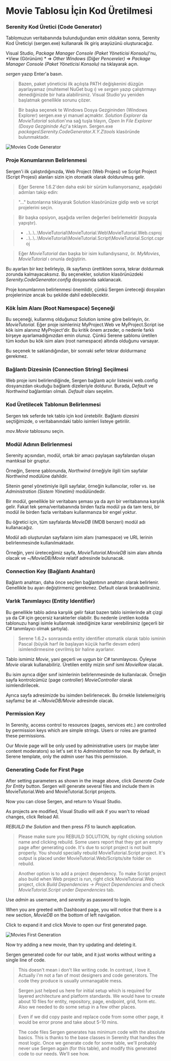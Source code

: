 
# Movie Tablosu İçin Kod Üretilmesi

### Serenity Kod Üretici (Code Generator)

Tablomuzun veritabanında bulunduğundan emin olduktan sonra, Serenity Kod Üreticiyi (sergen.exe) kullanarak ilk giriş arayüzünü oluşturacağız.

Visual Studio, *Package Manager Console (Paket Yöneticisi Konsolu)*'nu, *View (Görünüm) * => *Other Windows (Diğer Pencereler)* => *Package Manager Console (Paket Yöneticisi Konsolu)* na tıklayarak açın.

*sergen* yazıp Enter'a basın.

> Bazen, paket yöneticisi ilk açılışta PATH değişkenini düzgün ayarlayamaz (muhtemel NuGet bug ı) ve *sergen* yazıp çalıştırmayı denediğinizde bir hata alabilirsiniz. Visual Studio'yu yeniden başlatmak genellikle sorunu çözer. 

> Bir başka seçenek te Windows Dosya Gezgininden (Windows Explorer) sergen.exe yi manuel açmaktır. *Solution Explorer* da *MovieTutorial* solution'ına sağ tuşla tılayın, *Open In File Explorer (Dosya Gezgininde Aç)*'a tıklayın. Sergen.exe
*packages\Serenity.CodeGenerator.X.Y.Z\tools* klasöründe bulunmaktadır.

![Movies Code Generator](img/movies_code_generator.png)


### Proje Konumlarının Belirlenmesi

Sergen'i ilk çalıştırdığınızda, Web Project (Web Projesi) ve Script Project (Script Projesi) alanları sizin için otomatik olarak doldurulmuş gelir. 

> Eğer Serene 1.6.2'den daha eski bir sürüm kullanıyorsanız, aşağıdaki adımları takip edin:

> "..." butonlarına tıklayarak Solution klasörünüze gidip web ve script projelerini seçin.

> Bir başka opsiyon, aşağıda verilen değerleri belirlemektir (kopyala yapıştır).

> * ..\\..\\..\\MovieTutorial\\MovieTutorial.Web\\MovieTutorial.Web.csproj
> * ..\\..\\..\\MovieTutorial\\MovieTutorial.Script\\MovieTutorial.Script.csproj
 
> Eğer *MovieTutorial* dan başka bir isim kullandıysanız, ör. *MyMovies*, *MovieTutorial* ı onunla değiştirin.

Bu ayarları bir kez belirleyip, ilk sayfanızı ürettikten sonra, tekrar doldurmak zorunda kalmayacaksınız. Bu seçenekler, solution klasörünüzdeki *Serenity.CodeGenerator.config* dosyasında saklanacak.

Proje konumlarının belirlenmesi önemlidir, çünkü Sergen üreteceği dosyaları projelerinize ancak bu şekilde dahil edebilecektir.

### Kök İsim Alanı (Root Namespace) Seçeneği

Bu seçeneği, kullanmış olduğunuz Solution ismine göre belirleyin, ör. *MovieTutorial*. Eğer proje isimleriniz MyProject.Web ve MyProject.Script ise kök isim alanınız MyProject'dir. Bu kritik önem arzeder, o nedenle farklı birşeye ayarlamadığınızdan emin olunuz. Çünkü Serene şablonu üretilen tüm kodun bu kök isim alanı (root namespace) altında olduğunu varsayar.

Bu seçenek te saklandığından, bir sonraki sefer tekrar doldurmanız gerekmez.


### Bağlantı Dizesinin (Connection String) Seçilmesi

Web proje ismi belirlendiğinde, Sergen bağlantı açılır listesini web.config dosyanızdan okuduğu bağlantı dizeleriyle doldurur. Burada, *Default* ve *Northwind* bağlantıları olmalı. *Default* olanı seçelim.


### Kod Üretilecek Tablonun Belirlenmesi

Sergen tek seferde tek tablo için kod üretebilir. Bağlantı dizesini seçtiğimizde,  o veritabanındaki tablo isimleri listeye getirilir.

*mov.Movie* tablosunu seçin.

### Modül Adının Belirlenmesi

Serenity açısından, modül, ortak bir amacı paylaşan sayfalardan oluşan mantıksal bir gruptur. 

Örneğin, Serene şablonunda, *Northwind* örneğiyle ilgili tüm sayfalar *Northwind* modülüne dahildir. 

Sitenin genel yönetimiyle ilgili sayfalar, örneğin kullanıcılar, roller vs. ise *Administration (Sistem Yönetimi)* modülündedir. 

Bir modül, genellikle bir veritabanı şeması ya da ayrı bir veritabanına karşılık gelir. Fakat tek şema/veritabanında birden fazla modül ya da tam tersi, bir modül ile birden fazla veritabanı kullanmanıza bir engel yoktur.

Bu öğretici için, tüm sayfalarda *MovieDB* (IMDB benzeri) modül adı kullanacağız.

Modül adı oluşturulan sayfaların isim alanı (namespace) ve URL lerinin belirlenmesinde kullanılmaktadır.

Örneğin, yeni üreteceğimiz sayfa, *MovieTutorial.MovieDB* isim alanı altında olacak ve *~/MovieDB/Movie* relatif adresinde bulunacak.


### Connection Key (Bağlantı Anahtarı)

Bağlantı anahtarı, daha önce seçilen bağlantının anahtarı olarak belirlenir. Genellikle bu ayarı değiştirmeniz gerekmez. Default olarak bırakabilirsiniz.


### Varlık Tanımlayıcı (Entity Identifier)

Bu genellikle tablo adına karşılık gelir fakat bazen tablo isimlerinde alt çizgi ya da C# için geçersiz karakterler olabilir. Bu nedenle üretilen kodda tablonuzu hangi isimle kullanmak istediğinize karar verebilirsiniz (geçerli bir C# tanımlayıcı olmak şartıyla).

> Serene 1.6.2+ sonrasında entity identifier otomatik olarak tablo isminin Pascal (büyük harf ile başlayan küçük harfle devam eden) isimlendirmesine çevrilmiş bir haline ayarlanır.

Tablo ismimiz *Movie*, yani geçerli ve uygun bir C# tanımlayıcısı. Öyleyse *Movie* olarak kullanabiliriz. Üretilen entity mizin sınıf ismi *MovieRow* olacak.

Bu isim ayrıca diğer sınıf isimlerinin belirlenmesinde de kullanılacak. Örneğin sayfa kontrolcümüz (page controller) *MovieController* olarak isimlendirilecek.

Ayrıca sayfa adresimizde bu isimden belirlenecek. Bu örnekle listeleme/giriş sayfamız  be at *~/MovieDB/Movie* adresinde olacak.


### Permission Key 

In Serenity, access control to resources (pages, services etc.) are controlled by permission keys which are simple strings. Users or roles are granted these permissions.

Our Movie page will be only used by administrative users (or maybe later content moderators) so let's set it to *Administration* for now. By default, in Serene template, only the *admin* user has this permission.


### Generating Code for First Page

After setting parameters as shown in the image above, click *Generate Code for Entity* button. Sergen will generate several files and include them in MovieTutorial.Web and MovieTutorial.Script projects.

Now you can close Sergen, and return to Visual Studio.

As projects are modified, Visual Studio will ask if you wan't to reload changes, click Reload All.

*REBUILD the Solution* and then press *F5* to launch application.

> Please make sure you REBUILD SOLUTION, by right clicking solution name and clicking rebuild. Some users report that they got an empty page after generating code. It's due to script project is not built properly. You should specially rebuild MovieTutorial.Script project. It's output is placed under MovieTutorial.Web/Scripts/site folder on rebuild.

> Another option is to add a project dependency. To make Script project also build when Web project is run, right click MovieTutorial.Web project, click *Build Dependencies -> Project Dependencies* and check *MovieTutorial.Script* under *Dependencies* tab.

Use *admin* as username, and *serenity* as password to login.

When you are greeted with Dashboard page, you will notice that there is a new section, *MovieDB* on the bottom of left navigation. 

Click to expand it and click Movie to open our first generated page.

![Movies First Generation](img/movies_first_generation.png)

Now try adding a new movie, than try updating and deleting it.

Sergen generated code for our table, and it just works without writing a single line of code.

> This doesn't mean i don't like writing code. In contrast, i love it. Actually i'm not a fan of most designers and code generators. The code they produce is usually unmanagable mess. 

> Sergen just helped us here for initial setup which is required for layered architecture and platform standards. We would have to create about 10 files for entity, repository, page, endpoint, grid, form etc. Also we needed to do some setup in a few other places.

> Even if we did copy paste and replace code from some other page, it would be error prone and take about 5-10 mins.

> The code files Sergen generates has minimum code with the absolute basics. This is thanks to the base classes in Serenity that handles the most logic. Once we generate code for some table, we'll probably never use Sergen again (for this table), and modify this generated code to our needs. We'll see how.
